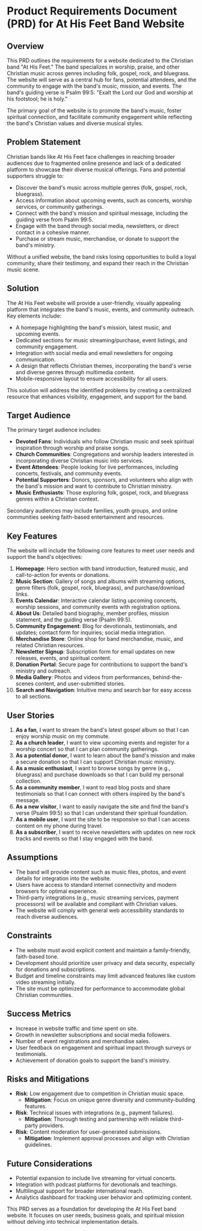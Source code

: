 # Product Requirements Document (PRD) for At His Feet Band Website

## Overview
This PRD outlines the requirements for a website dedicated to the Christian band "At His Feet." The band specializes in worship, praise, and other Christian music across genres including folk, gospel, rock, and bluegrass. The website will serve as a central hub for fans, potential attendees, and the community to engage with the band's music, mission, and events. The band's guiding verse is Psalm 99:5: "Exalt the Lord our God and worship at his footstool; he is holy."

The primary goal of the website is to promote the band's music, foster spiritual connection, and facilitate community engagement while reflecting the band's Christian values and diverse musical styles.

## Problem Statement
Christian bands like At His Feet face challenges in reaching broader audiences due to fragmented online presence and lack of a dedicated platform to showcase their diverse musical offerings. Fans and potential supporters struggle to:
- Discover the band's music across multiple genres (folk, gospel, rock, bluegrass).
- Access information about upcoming events, such as concerts, worship services, or community gatherings.
- Connect with the band's mission and spiritual message, including the guiding verse from Psalm 99:5.
- Engage with the band through social media, newsletters, or direct contact in a cohesive manner.
- Purchase or stream music, merchandise, or donate to support the band's ministry.

Without a unified website, the band risks losing opportunities to build a loyal community, share their testimony, and expand their reach in the Christian music scene.

## Solution
The At His Feet website will provide a user-friendly, visually appealing platform that integrates the band's music, events, and community outreach. Key elements include:
- A homepage highlighting the band's mission, latest music, and upcoming events.
- Dedicated sections for music streaming/purchase, event listings, and community engagement.
- Integration with social media and email newsletters for ongoing communication.
- A design that reflects Christian themes, incorporating the band's verse and diverse genres through multimedia content.
- Mobile-responsive layout to ensure accessibility for all users.

This solution will address the identified problems by creating a centralized resource that enhances visibility, engagement, and support for the band.

## Target Audience
The primary target audience includes:
- **Devoted Fans**: Individuals who follow Christian music and seek spiritual inspiration through worship and praise songs.
- **Church Communities**: Congregations and worship leaders interested in incorporating diverse Christian music into services.
- **Event Attendees**: People looking for live performances, including concerts, festivals, and community events.
- **Potential Supporters**: Donors, sponsors, and volunteers who align with the band's mission and want to contribute to Christian ministry.
- **Music Enthusiasts**: Those exploring folk, gospel, rock, and bluegrass genres within a Christian context.

Secondary audiences may include families, youth groups, and online communities seeking faith-based entertainment and resources.

## Key Features
The website will include the following core features to meet user needs and support the band's objectives:
1. **Homepage**: Hero section with band introduction, featured music, and call-to-action for events or donations.
2. **Music Section**: Gallery of songs and albums with streaming options, genre filters (folk, gospel, rock, bluegrass), and purchase/download links.
3. **Events Calendar**: Interactive calendar listing upcoming concerts, worship sessions, and community events with registration options.
4. **About Us**: Detailed band biography, member profiles, mission statement, and the guiding verse (Psalm 99:5).
5. **Community Engagement**: Blog for devotionals, testimonials, and updates; contact form for inquiries; social media integration.
6. **Merchandise Store**: Online shop for band merchandise, music, and related Christian resources.
7. **Newsletter Signup**: Subscription form for email updates on new releases, events, and spiritual content.
8. **Donation Portal**: Secure page for contributions to support the band's ministry and outreach.
9. **Media Gallery**: Photos and videos from performances, behind-the-scenes content, and user-submitted stories.
10. **Search and Navigation**: Intuitive menu and search bar for easy access to all sections.

## User Stories
1. **As a fan**, I want to stream the band's latest gospel album so that I can enjoy worship music on my commute.
2. **As a church leader**, I want to view upcoming events and register for a worship concert so that I can plan community gatherings.
3. **As a potential donor**, I want to learn about the band's mission and make a secure donation so that I can support Christian music ministry.
4. **As a music enthusiast**, I want to browse songs by genre (e.g., bluegrass) and purchase downloads so that I can build my personal collection.
5. **As a community member**, I want to read blog posts and share testimonials so that I can connect with others inspired by the band's message.
6. **As a new visitor**, I want to easily navigate the site and find the band's verse (Psalm 99:5) so that I can understand their spiritual foundation.
7. **As a mobile user**, I want the site to be responsive so that I can access content on my phone during travel.
8. **As a subscriber**, I want to receive newsletters with updates on new rock tracks and events so that I stay engaged with the band.

## Assumptions
- The band will provide content such as music files, photos, and event details for integration into the website.
- Users have access to standard internet connectivity and modern browsers for optimal experience.
- Third-party integrations (e.g., music streaming services, payment processors) will be available and compliant with Christian values.
- The website will comply with general web accessibility standards to reach diverse audiences.

## Constraints
- The website must avoid explicit content and maintain a family-friendly, faith-based tone.
- Development should prioritize user privacy and data security, especially for donations and subscriptions.
- Budget and timeline constraints may limit advanced features like custom video streaming initially.
- The site must be optimized for performance to accommodate global Christian communities.

## Success Metrics
- Increase in website traffic and time spent on site.
- Growth in newsletter subscriptions and social media followers.
- Number of event registrations and merchandise sales.
- User feedback on engagement and spiritual impact through surveys or testimonials.
- Achievement of donation goals to support the band's ministry.

## Risks and Mitigations
- **Risk**: Low engagement due to competition in Christian music space.
  - **Mitigation**: Focus on unique genre diversity and community-building features.
- **Risk**: Technical issues with integrations (e.g., payment failures).
  - **Mitigation**: Thorough testing and partnership with reliable third-party providers.
- **Risk**: Content moderation for user-generated submissions.
  - **Mitigation**: Implement approval processes and align with Christian guidelines.

## Future Considerations
- Potential expansion to include live streaming for virtual concerts.
- Integration with podcast platforms for devotionals and teachings.
- Multilingual support for broader international reach.
- Analytics dashboard for tracking user behavior and optimizing content.

This PRD serves as a foundation for developing the At His Feet band website. It focuses on user needs, business goals, and spiritual mission without delving into technical implementation details.

